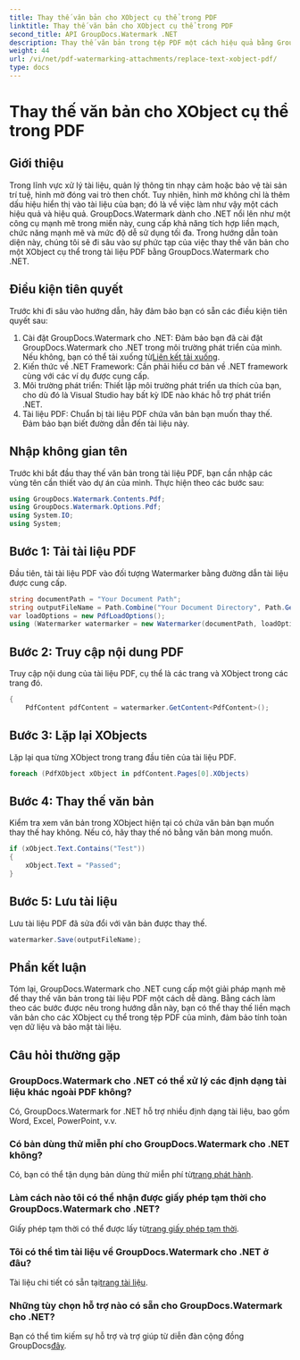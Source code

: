 ```yaml
---
title: Thay thế văn bản cho XObject cụ thể trong PDF
linktitle: Thay thế văn bản cho XObject cụ thể trong PDF
second_title: API GroupDocs.Watermark .NET
description: Thay thế văn bản trong tệp PDF một cách hiệu quả bằng GroupDocs.Watermark cho .NET. Tích hợp liền mạch hình mờ vào các ứng dụng .NET của bạn.
weight: 44
url: /vi/net/pdf-watermarking-attachments/replace-text-xobject-pdf/
type: docs
---
```

# Thay thế văn bản cho XObject cụ thể trong PDF

## Giới thiệu
Trong lĩnh vực xử lý tài liệu, quản lý thông tin nhạy cảm hoặc bảo vệ tài sản trí tuệ, hình mờ đóng vai trò then chốt. Tuy nhiên, hình mờ không chỉ là thêm dấu hiệu hiển thị vào tài liệu của bạn; đó là về việc làm như vậy một cách hiệu quả và hiệu quả. GroupDocs.Watermark dành cho .NET nổi lên như một công cụ mạnh mẽ trong miền này, cung cấp khả năng tích hợp liền mạch, chức năng mạnh mẽ và mức độ dễ sử dụng tối đa. Trong hướng dẫn toàn diện này, chúng tôi sẽ đi sâu vào sự phức tạp của việc thay thế văn bản cho một XObject cụ thể trong tài liệu PDF bằng GroupDocs.Watermark cho .NET.
## Điều kiện tiên quyết
Trước khi đi sâu vào hướng dẫn, hãy đảm bảo bạn có sẵn các điều kiện tiên quyết sau:
1.  Cài đặt GroupDocs.Watermark cho .NET: Đảm bảo bạn đã cài đặt GroupDocs.Watermark cho .NET trong môi trường phát triển của mình. Nếu không, bạn có thể tải xuống từ[Liên kết tải xuống](https://releases.groupdocs.com/Watermark/net/).
2. Kiến thức về .NET Framework: Cần phải hiểu cơ bản về .NET framework cùng với các ví dụ được cung cấp.
3. Môi trường phát triển: Thiết lập môi trường phát triển ưa thích của bạn, cho dù đó là Visual Studio hay bất kỳ IDE nào khác hỗ trợ phát triển .NET.
4. Tài liệu PDF: Chuẩn bị tài liệu PDF chứa văn bản bạn muốn thay thế. Đảm bảo bạn biết đường dẫn đến tài liệu này.

## Nhập không gian tên
Trước khi bắt đầu thay thế văn bản trong tài liệu PDF, bạn cần nhập các vùng tên cần thiết vào dự án của mình. Thực hiện theo các bước sau:

```csharp
using GroupDocs.Watermark.Contents.Pdf;
using GroupDocs.Watermark.Options.Pdf;
using System.IO;
using System;
```
## Bước 1: Tải tài liệu PDF
Đầu tiên, tải tài liệu PDF vào đối tượng Watermarker bằng đường dẫn tài liệu được cung cấp.
```csharp
string documentPath = "Your Document Path";
string outputFileName = Path.Combine("Your Document Directory", Path.GetFileName(documentPath));
var loadOptions = new PdfLoadOptions();
using (Watermarker watermarker = new Watermarker(documentPath, loadOptions))
```
## Bước 2: Truy cập nội dung PDF
Truy cập nội dung của tài liệu PDF, cụ thể là các trang và XObject trong các trang đó.
```csharp
{
    PdfContent pdfContent = watermarker.GetContent<PdfContent>();
```
## Bước 3: Lặp lại XObjects
Lặp lại qua từng XObject trong trang đầu tiên của tài liệu PDF.
```csharp
foreach (PdfXObject xObject in pdfContent.Pages[0].XObjects)
```
## Bước 4: Thay thế văn bản
Kiểm tra xem văn bản trong XObject hiện tại có chứa văn bản bạn muốn thay thế hay không. Nếu có, hãy thay thế nó bằng văn bản mong muốn.
```csharp
if (xObject.Text.Contains("Test"))
{
    xObject.Text = "Passed";
}
```
## Bước 5: Lưu tài liệu
Lưu tài liệu PDF đã sửa đổi với văn bản được thay thế.
```csharp
watermarker.Save(outputFileName);
```

## Phần kết luận
Tóm lại, GroupDocs.Watermark cho .NET cung cấp một giải pháp mạnh mẽ để thay thế văn bản trong tài liệu PDF một cách dễ dàng. Bằng cách làm theo các bước được nêu trong hướng dẫn này, bạn có thể thay thế liền mạch văn bản cho các XObject cụ thể trong tệp PDF của mình, đảm bảo tính toàn vẹn dữ liệu và bảo mật tài liệu.
## Câu hỏi thường gặp
### GroupDocs.Watermark cho .NET có thể xử lý các định dạng tài liệu khác ngoài PDF không?
Có, GroupDocs.Watermark for .NET hỗ trợ nhiều định dạng tài liệu, bao gồm Word, Excel, PowerPoint, v.v.
### Có bản dùng thử miễn phí cho GroupDocs.Watermark cho .NET không?
 Có, bạn có thể tận dụng bản dùng thử miễn phí từ[trang phát hành](https://releases.groupdocs.com/).
### Làm cách nào tôi có thể nhận được giấy phép tạm thời cho GroupDocs.Watermark cho .NET?
 Giấy phép tạm thời có thể được lấy từ[trang giấy phép tạm thời](https://purchase.groupdocs.com/temporary-license/).
### Tôi có thể tìm tài liệu về GroupDocs.Watermark cho .NET ở đâu?
 Tài liệu chi tiết có sẵn tại[trang tài liệu](https://tutorials.groupdocs.com/Watermark/net/).
### Những tùy chọn hỗ trợ nào có sẵn cho GroupDocs.Watermark cho .NET?
 Bạn có thể tìm kiếm sự hỗ trợ và trợ giúp từ diễn đàn cộng đồng GroupDocs[đây](https://forum.groupdocs.com/c/watermark/19).
